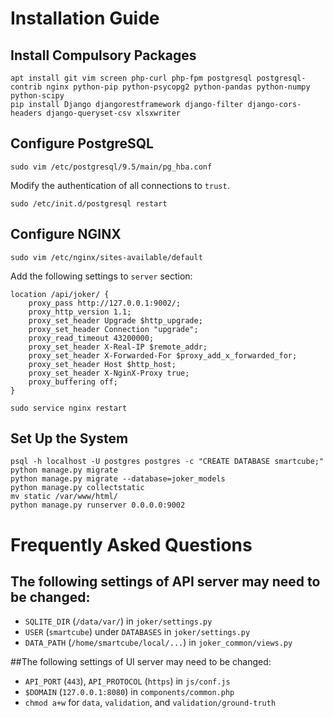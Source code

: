 # Installation Guide
## Install Compulsory Packages
```
apt install git vim screen php-curl php-fpm postgresql postgresql-contrib nginx python-pip python-psycopg2 python-pandas python-numpy python-scipy
pip install Django djangorestframework django-filter django-cors-headers django-queryset-csv xlsxwriter
```
## Configure PostgreSQL
```
sudo vim /etc/postgresql/9.5/main/pg_hba.conf
```
Modify the authentication of all connections to `trust`.
```
sudo /etc/init.d/postgresql restart
```
## Configure NGINX
```
sudo vim /etc/nginx/sites-available/default
```
Add the following settings to `server` section:
```
location /api/joker/ {
    proxy_pass http://127.0.0.1:9002/;
    proxy_http_version 1.1;
    proxy_set_header Upgrade $http_upgrade;
    proxy_set_header Connection "upgrade";
    proxy_read_timeout 43200000;
    proxy_set_header X-Real-IP $remote_addr;
    proxy_set_header X-Forwarded-For $proxy_add_x_forwarded_for;
    proxy_set_header Host $http_host;
    proxy_set_header X-NginX-Proxy true;
    proxy_buffering off;
}
```
```
sudo service nginx restart
```
## Set Up the System
```
psql -h localhost -U postgres postgres -c "CREATE DATABASE smartcube;"
python manage.py migrate
python manage.py migrate --database=joker_models
python manage.py collectstatic
mv static /var/www/html/
python manage.py runserver 0.0.0.0:9002
```
# Frequently Asked Questions
## The following settings of API server may need to be changed:
- `SQLITE_DIR` (`/data/var/`) in `joker/settings.py`
- `USER` (`smartcube`) under `DATABASES` in `joker/settings.py`
- `DATA_PATH` (`/home/smartcube/local/...`) in `joker_common/views.py`

##The following settings of UI server may need to be changed:
- `API_PORT` (`443`), `API_PROTOCOL` (`https`) in `js/conf.js`
- `$DOMAIN` (`127.0.0.1:8080`) in `components/common.php`
- `chmod a+w` for `data`, `validation`, and `validation/ground-truth`
